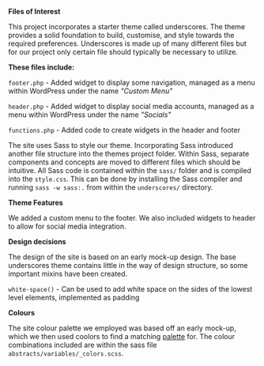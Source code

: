 **Files of Interest**

This project incorporates a starter theme called underscores. The theme provides a solid foundation to build, customise, and style towards the required preferences. Underscores is made up of many different files but for our project only certain file should typically be necessary to utilize.

**These files include:**

`footer.php` - Added widget to display some navigation, managed as a menu within WordPress under the name _"Custom Menu"_

`header.php` - Added widget to display social media accounts, managed as a menu within WordPress under the name _"Socials"_

`functions.php` - Added code to create widgets in the header and footer

The site uses Sass to style our theme. Incorporating Sass introduced another file structure into the themes project folder. Within Sass, separate components and concepts are moved to different files which should be intuitive. All Sass code is contained within the `sass/` folder and is compiled into the `style.css`. This can be done by installing the Sass compiler and running `sass -w sass:.` from within the `underscores/` directory.

**Theme Features**

We added a custom menu to the footer. We also included widgets to header to allow for social media integration.

**Design decisions**

The design of the site is based on an early mock-up design. The base underscores theme contains little in the way of design structure, so some important mixins have been created.

`white-space()` - Can be used to add white space on the sides of the lowest level elements, implemented as padding

**Colours**

The site colour palette we employed was based off an early mock-up, which we then used coolors to find a matching [palette](https://coolors.co/palette/cfdbd5-e8eddf-f5cb5c-242423-333533) for. The colour combinations included are within the sass file `abstracts/variables/_colors.scss`.
